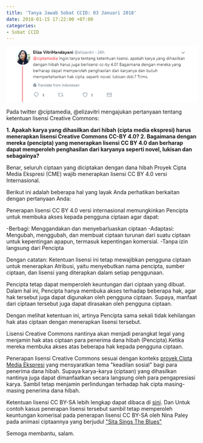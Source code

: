 ```yaml
---
title: 'Tanya Jawab Sobat CCID: 03 Januari 2018'
date: 2018-01-15 17:22:00 +07:00
categories:
- Sobat CCID
---
```


![Soba CCID 1.png](/uploads/Soba%20CCID%201.png)

Pada twitter @ciptamedia, @elizavitri  mengajukan 
pertanyaan tentang ketentuan lisensi Creative Commons:

**1. Apakah karya yang dihasilkan dari hibah (cipta media ekspresi) harus menerapkan lisensi Creative Commons CC-BY 4.0?
2. Bagaimana dengan mereka (pencipta) yang menerapkan 
lisensi CC BY 4.0 dan berharap dapat memperoleh penghasilan dari karyanya seperti novel, lukisan dan sebagainya?**

Benar, seluruh ciptaan yang diciptakan dengan dana hibah Proyek Cipta Media Ekspresi (CME) wajib menerapkan lisensi CC BY 4.0 versi Internasional.

Berikut ini adalah beberapa hal yang layak Anda perhatikan berkaitan dengan pertanyaan Anda:

Penerapan lisensi CC BY 4.0 versi internasional memungkinkan Pencipta untuk membuka akses kepada pengguna ciptaan agar dapat:

-Berbagi: Menggandakan dan menyebarluaskan ciptaan
-Adaptasi: Mengubah, menggubah, dan membuat ciptaan turunan dari suatu ciptaan untuk kepentingan apapun, termasuk kepentingan komersial.
-Tanpa izin langsung dari Pencipta

Dengan catatan:
Ketentuan lisensi ini tetap mewajibkan pengguna ciptaan untuk menerapkan Atribusi, yaitu menyebutkan nama pencipta, sumber ciptaan, dan lisensi yang diterapkan dalam setiap penggunaan.

Pencipta tetap dapat memperoleh keuntungan dari ciptaan yang dibuat. Dalam hal ini, Pencipta hanya membuka akses terhadap beberapa hak, agar hak tersebut juga dapat digunakan oleh pengguna ciptaan. Supaya, manfaat dari ciptaan tersebut juga dapat dirasakan oleh pengguna ciptaan.

Dengan melihat ketentuan ini, artinya Pencipta sama sekali tidak kehilangan hak atas ciptaan dengan menerapkan lisensi tersebut.

Lisensi Creative Commons nantinya akan menjadi perangkat legal yang menjamin hak atas ciptaan para penerima dana hibah (Pencipta).Ketika mereka membuka akses atas beberapa hak kepada pengguna ciptaan.

Penerapan lisensi Creative Commons sesuai dengan konteks [proyek Cipta Media Ekspresi](http://www.ciptamedia.org/) yang mensyaratkan tema "keadilan sosial" bagi para penerima dana hibah. Supaya karya-karya (ciptaan) yang dihasilkan nantinya juga dapat dimanfaatkan secara langsung oleh para pengapresiasi karya. Sambil tetap menjamin perlindungan terhadap hak cipta masing-masing penerima dana hibah.

Ketentuan lisensi CC BY-SA lebih lengkap dapat dibaca di [sini](http://creativecommons.org/licenses/by/4.0/deed.id). Dan Untuk contoh kasus penerapan lisensi tersebut sambil tetap memperoleh keuntungan komerisal pada penerapan lisensi CC BY-SA oleh Nina Paley pada animasi ciptaannya yang berjudul ["Sita Sings The Blues" ](http://https://wiki.creativecommons.org/wiki/Case_Studies/Sita_Sings_The_Blues)

Semoga membantu, 
salam.

